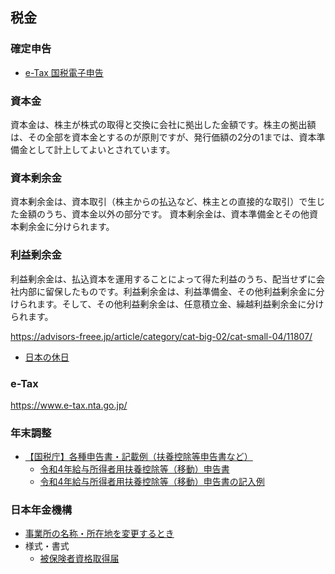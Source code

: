 ## 税金

### 確定申告

- [e-Tax 国税電子申告](https://www.e-tax.nta.go.jp/)


### 資本金
資本金は、株主が株式の取得と交換に会社に拠出した金額です。株主の拠出額は、その全部を資本金とするのが原則ですが、発行価額の2分の1までは、資本準備金として計上してよいとされています。

### 資本剰余金
資本剰余金は、資本取引（株主からの払込など、株主との直接的な取引）で生じた金額のうち、資本金以外の部分です。
資本剰余金は、資本準備金とその他資本剰余金に分けられます。

### 利益剰余金
利益剰余金は、払込資本を運用することによって得た利益のうち、配当せずに会社内部に留保したものです。利益剰余金は、利益準備金、その他利益剰余金に分けられます。そして、その他利益剰余金は、任意積立金、繰越利益剰余金に分けられます。

https://advisors-freee.jp/article/category/cat-big-02/cat-small-04/11807/

- [日本の休日](https://www8.cao.go.jp/chosei/shukujitsu/gaiyou.html)

### e-Tax

https://www.e-tax.nta.go.jp/

### 年末調整

- [【国税庁】各種申告書・記載例（扶養控除等申告書など）](https://www.nta.go.jp/users/gensen/nencho/shinkokusyo/index.htm)
    - [令和4年給与所得者用扶養控除等（移動）申告書](https://www.nta.go.jp/taxes/tetsuzuki/shinsei/annai/gensen/pdf/r04_01_input.pdf)
    - [令和4年給与所得者用扶養控除等（移動）申告書の記入例](https://www.nta.go.jp/taxes/tetsuzuki/shinsei/annai/gensen/pdf/r4bun_02.pdf)

### 日本年金機構

- [事業所の名称・所在地を変更するとき](https://www.nenkin.go.jp/service/kounen/tekiyo/jigyosho/20120406.html)
- 様式・書式
    - [被保険者資格取得届](https://www.nenkin.go.jp/service/kounen/todokesho/hihokensha/20140718.files/0000002415.pdf)
